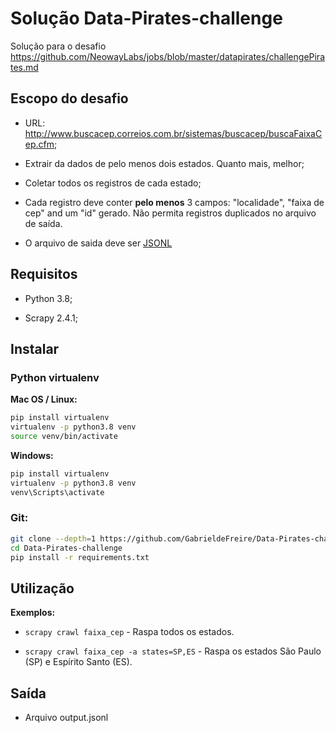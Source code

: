 # Solução Data-Pirates-challenge

Solução para o desafio https://github.com/NeowayLabs/jobs/blob/master/datapirates/challengePirates.md

## Escopo do desafio

- URL: http://www.buscacep.correios.com.br/sistemas/buscacep/buscaFaixaCep.cfm;

- Extrair da dados de pelo menos dois estados. Quanto mais, melhor;

- Coletar todos os registros de cada estado;

- Cada registro deve conter **pelo menos** 3 campos: "localidade", "faixa de cep" and um "id" gerado. Não permita registros duplicados no arquivo de saída.

- O arquivo de saida deve ser [JSONL](http://jsonlines.org/)

  

## Requisitos

- Python 3.8;

- Scrapy 2.4.1;



## Instalar

### Python virtualenv

**Mac OS / Linux:**

```bash
pip install virtualenv
virtualenv -p python3.8 venv
source venv/bin/activate
```

**Windows:**

```bash
pip install virtualenv
virtualenv -p python3.8 venv
venv\Scripts\activate
```

### Git:

```bash
git clone --depth=1 https://github.com/GabrieldeFreire/Data-Pirates-challenge.git
cd Data-Pirates-challenge
pip install -r requirements.txt
```



## Utilização

**Exemplos:**

- `scrapy crawl faixa_cep` - Raspa todos os estados.

- `scrapy crawl faixa_cep -a states=SP,ES` - Raspa os estados São Paulo (SP) e Espírito Santo (ES).

  

## Saída
- Arquivo output.jsonl

